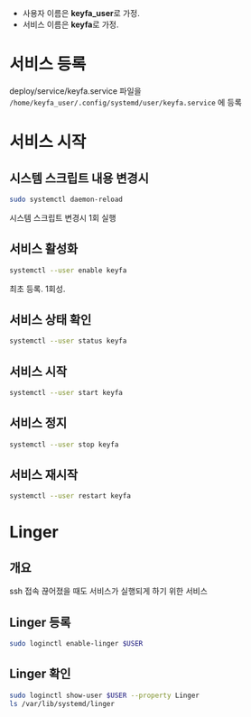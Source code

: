 - 사용자 이름은 **keyfa_user**로 가정.
- 서비스 이름은 **keyfa**로 가정.

# 서비스 등록
deploy/service/keyfa.service 파일을 `/home/keyfa_user/.config/systemd/user/keyfa.service` 에 등록


# 서비스 시작
## 시스템 스크립트 내용 변경시
```sh
sudo systemctl daemon-reload
```
시스템 스크립트 변경시 1회 실행

## 서비스 활성화
```sh
systemctl --user enable keyfa
```
최초 등록. 1회성.

## 서비스 상태 확인
```sh
systemctl --user status keyfa
```

## 서비스 시작
```sh
systemctl --user start keyfa
```

## 서비스 정지
```sh
systemctl --user stop keyfa
```

## 서비스 재시작
```sh
systemctl --user restart keyfa
```

# Linger
## 개요
ssh 접속 끊어졌을 때도 서비스가 실행되게 하기 위한 서비스 

## Linger 등록
```sh
sudo loginctl enable-linger $USER
```

## Linger 확인
```sh
sudo loginctl show-user $USER --property Linger
ls /var/lib/systemd/linger
```